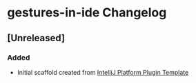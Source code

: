 <!-- Keep a Changelog guide -> https://keepachangelog.com -->

# gestures-in-ide Changelog

## [Unreleased]
### Added
- Initial scaffold created from [IntelliJ Platform Plugin Template](https://github.com/JetBrains/intellij-platform-plugin-template)
